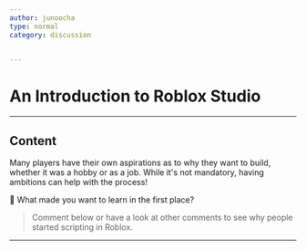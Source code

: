 ```yaml
---
author: junoocha
type: normal
category: discussion


---
```


# An Introduction to Roblox Studio

---

## Content

Many players have their own aspirations as to why they want to build, whether it was a hobby or as a job. While it's not mandatory, having ambitions can help with the process!

💬 What made you want to learn in the first place? 

> Comment below or have a look at other comments to see why people started scripting in Roblox.

---
